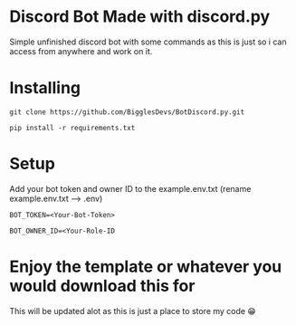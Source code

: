 # Discord Bot Made with discord.py
Simple unfinished discord bot with some commands as this is just so i can access from anywhere and work on it.

# Installing
`git clone https://github.com/BigglesDevs/BotDiscord.py.git`

`pip install -r requirements.txt`

# Setup
Add your bot token and owner ID to the example.env.txt (rename example.env.txt --> .env)

``BOT_TOKEN=<Your-Bot-Token>``

``BOT_OWNER_ID=<Your-Role-ID``

# Enjoy the template or whatever you would download this for 
This will be updated alot as this is just a place to store my code 😁

